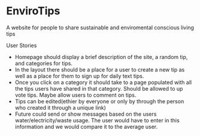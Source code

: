 # EnviroTips
A website for people to share sustainable and enviromental conscious living tips

User Stories
- Homepage should display a brief description of the site, a random tip, and categories for tips.
- In the layout there should be a place for a user to create a new tip as well as a place for them to sign up for daily text tips.
- Once you click on a category it should take to a page populated with all the tips users have shared in that category. Should be allowed to up vote tips. Maybe allow users to comment on tips.
- Tips can be edited(ethier by everyone or only by through the person who created it through a unique link)
- Future could send or show messages based on the users water/electricity/waste usage. The user would have to enter in this information and we would compare it to the average user.